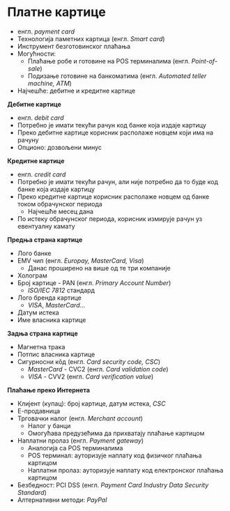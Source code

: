 # Платне картице

- енгл. *payment card*
- Технологија паметних картица (енгл. *Smart card*)
- Инструмент безготовинског плаћања
- Могућности:
	- Плаћање робе и готовине на POS терминалима (енгл. *Point-of-sale*)
	- Подизање готовине на банкоматима (енгл. *Automated teller machine, ATM*)
- Најчешће: дебитне и кредитне картице

**Дебитне картице**

- енгл. *debit card*
- Потребно је имати текући рачун код банке која издаје картицу
- Преко дебитне картице корисник располаже новцем који има на рачуну
- Опционо: дозвољени минус

**Кредитне картице**

- енгл. *credit card*
- Потребно је имати текући рачун, али није потребно да то буде код банке која издаје картицу
- Преко кредитне картице корисник располаже новцем од банке током обрачунског периода
	- Најчешће месец дана
- По истеку обрачунског периода, корисник измирује рачун уз евентуалну камату

**Предња страна картице**

- Лого банке
- EMV чип (енгл. *Europay, MasterCard, Visa*)
	- Данас проширено на више од те три компаније
- Холограм
- Број картице - PAN (енгл. *Primary Account Number*)
	- *ISO/IEC 7812* стандард
- Лого бренда картице
	- *VISA*, *MasterCard*...
- Датум истека
- Име власника картице

**Задња страна картице**

- Магнетна трака
- Потпис власника картице
- Сигурносни кôд (енгл. *Card security code, CSC*)
	- *MasterCard* - CVC2 (енгл. *Card validation code*)
	- *VISA* - CVV2 (енгл. *Card verification value*)

**Плаћање преко Интернета**

- Клијент (купац): број картице, датум истека, *CSC*
- Е-продавница
- Трговачки налог (енгл. *Merchant account*)
	- Налог у банци
	- Омогућава предузећима да прихватају плаћање картицом
- Наплатни пролаз (енгл. *Payment gateway*)
	- Аналогија са POS терминалима
	- POS терминал: ауторизује наплату код физичког плаћања картицом
	- Наплатни пролаз: ауторизује наплату код електронског плаћања картицом
- Безбедност: PCI DSS (енгл. *Payment Card Industry Data Security Standard*)
- Алтернативни методи: *PayPal*

